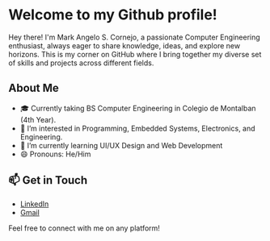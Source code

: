 # Welcome to my Github profile!

 Hey there! I'm Mark Angelo S. Cornejo, a passionate Computer Engineering enthusiast, always eager to share knowledge, ideas, and explore new horizons. This is my corner on GitHub where I bring together my diverse set of skills and projects across different fields.

## About Me

- 🎓 Currently taking BS Computer Engineering in Colegio de Montalban (4th Year).
- 👀 I’m interested in Programming, Embedded Systems, Electronics, and Engineering.
- 🌱 I’m currently learning UI/UX Design and Web Development
- 😄 Pronouns: He/Him

## 📫 Get in Touch

- [LinkedIn](https://www.linkedin.com/in/markngl-cornj/)
- [Gmail](markngl.cornj@gmail.com)

Feel free to connect with me on any platform!
 

<!---
maan-cornj/maan-cornj is a ✨ special ✨ repository because its `README.md` (this file) appears on your GitHub profile.
You can click the Preview link to take a look at your changes.
--->
